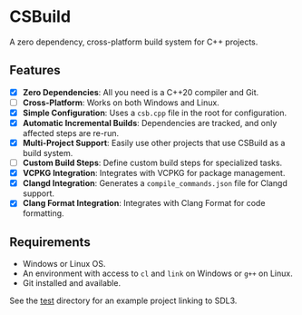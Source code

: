 # CSBuild
A zero dependency, cross-platform build system for C++ projects.

## Features
- [x] **Zero Dependencies**: All you need is a C++20 compiler and Git.
- [ ] **Cross-Platform**: Works on both Windows and Linux.
- [x] **Simple Configuration**: Uses a `csb.cpp` file in the root for configuration.
- [x] **Automatic Incremental Builds**: Dependencies are tracked, and only affected steps are re-run.
- [x] **Multi-Project Support**: Easily use other projects that use CSBuild as a build system.
- [ ] **Custom Build Steps**: Define custom build steps for specialized tasks.
- [x] **VCPKG Integration**: Integrates with VCPKG for package management.
- [x] **Clangd Integration**: Generates a `compile_commands.json` file for Clangd support.
- [x] **Clang Format Integration**: Integrates with Clang Format for code formatting.

## Requirements
- Windows or Linux OS.
- An environment with access to `cl` and `link` on Windows or `g++` on Linux.
- Git installed and available.

See the [test](test) directory for an example project linking to SDL3.
